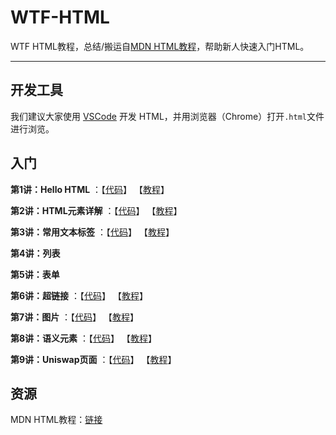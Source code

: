# WTF-HTML

WTF HTML教程，总结/搬运自[MDN HTML教程]((https://developer.mozilla.org/zh-CN/docs/Learn/HTML))，帮助新人快速入门HTML。

---

## 开发工具

我们建议大家使用 [VSCode](https://code.visualstudio.com/download) 开发 HTML，并用浏览器（Chrome）打开`.html`文件进行浏览。

## 入门

**第1讲：Hello HTML** ：【[代码](https://github.com/WTFAcademy/WTF-HTML/blob/main/01_HelloHTML)】 【[教程](https://github.com/WTFAcademy/WTF-HTML/blob/main/01_HelloHTML/readme.md)】

**第2讲：HTML元素详解** ：【[代码](https://github.com/WTFAcademy/WTF-HTML/blob/main/02_Element)】 【[教程](https://github.com/WTFAcademy/WTF-HTML/blob/main/02_Element/readme.md)】

**第3讲：常用文本标签** ：【[代码](https://github.com/WTFAcademy/WTF-HTML/blob/main/03_Text)】 【[教程](https://github.com/WTFAcademy/WTF-HTML/blob/main/03_Text/readme.md)】

**第4讲：列表**

**第5讲：表单**

**第6讲：超链接** ：【[代码](https://github.com/WTFAcademy/WTF-HTML/blob/main/06_Hyperlink)】 【[教程](https://github.com/WTFAcademy/WTF-HTML/blob/main/06_Hyperlink/readme.md)】

**第7讲：图片** ：【[代码](https://github.com/WTFAcademy/WTF-HTML/blob/main/07_Img)】 【[教程](https://github.com/WTFAcademy/WTF-HTML/blob/main/07_Img/readme.md)】

**第8讲：语义元素** ：【[代码](https://github.com/WTFAcademy/WTF-HTML/blob/main/08_SemanticElements)】 【[教程](https://github.com/WTFAcademy/WTF-HTML/blob/main/08_SemanticElements/readme.md)】

**第9讲：Uniswap页面** ：【[代码](https://github.com/WTFAcademy/WTF-HTML/blob/main/09_UniswapHTML)】 【[教程](https://github.com/WTFAcademy/WTF-HTML/blob/main/09_UniswapHTML/readme.md)】

## 资源

MDN HTML教程：[链接](https://developer.mozilla.org/zh-CN/docs/Learn/HTML)
